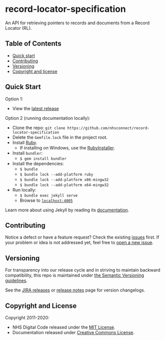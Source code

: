 # record-locator-specification

An API for retrieving pointers to records and documents from a Record Locator (RL).

## Table of Contents

- [Quick start](#quick-start)
- [Contributing](#contributing)
- [Versioning](#versioning)
- [Copyright and license](#copyright-and-license)

## Quick Start

Option 1:

- View the [latest release](https://nhsconnect.github.io/record-locator-specification/index.html)

Option 2 (running documentation locally):

- Clone the repo: `git clone https://github.com/nhsconnect/record-locator-specification`
- Delete the `Gemfile.lock` file in the project root.
- Install [Ruby](https://www.ruby-lang.org/en/documentation/installation/).
    - If installing on Windows, use the [RubyInstaller](https://rubyinstaller.org/).
- Install `bundler`:
    - `$ gem install bundler`
- Install the dependencies:
    - `$ bundle`
    - `$ bundle lock --add-platform ruby`
    - `$ bundle lock --add-platform x86-mingw32`
    - `$ bundle lock --add-platform x64-mingw32`
- Run locally:
    - `$ bundle exec jekyll serve`
    - Browse to [`localhost:4005`](http://localhost:4005)

Learn more about using Jekyll by reading its [documentation](https://jekyllrb.com/docs/home/).

## Contributing

Notice a defect or have a feature request? Check the existing [issues](https://github.com/nhsconnect/record-locator-specification/issues) first. If your problem or idea is not addressed yet, feel free to [open a new issue](https://github.com/nhsconnect/record-locator-specification/issues/new).

## Versioning

For transparency into our release cycle and in striving to maintain backward compatibility, this repo is maintained under [the Semantic Versioning guidelines](http://semver.org/).

See the [JIRA releases](https://github.com/nhsconnect/record-locator-specification/releases) or [release notes](https://nhsconnect.github.io/record-locator-specification/overview_release_notes.html) page for version changelogs.

## Copyright and License

Copyright 2011-2020:

- NHS Digital Code released under the [MIT License](https://opensource.org/licenses/MIT).
- Documentation released under [Creative Commons License](https://creativecommons.org/licenses/by-sa/4.0/).
